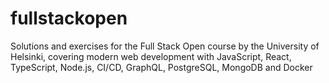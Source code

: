 # fullstackopen
Solutions and exercises for the Full Stack Open course by the University of Helsinki, covering modern web development with JavaScript, React, TypeScript, Node.js, CI/CD, GraphQL, PostgreSQL, MongoDB and Docker
